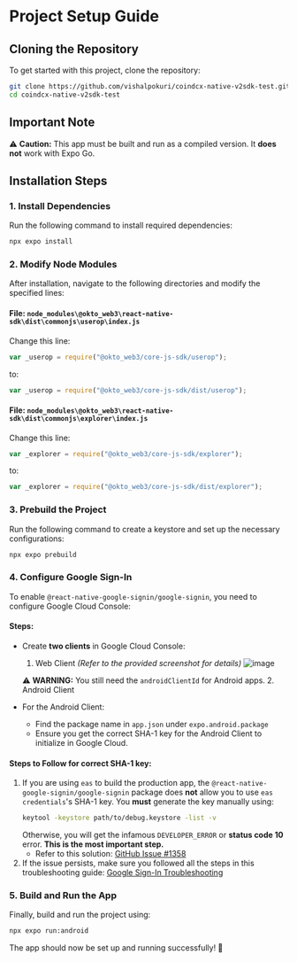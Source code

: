 # Project Setup Guide

## Cloning the Repository
To get started with this project, clone the repository:
```sh
git clone https://github.com/vishalpokuri/coindcx-native-v2sdk-test.git
cd coindcx-native-v2sdk-test
```

## Important Note
⚠️ **Caution:** This app must be built and run as a compiled version. It **does not** work with Expo Go.

## Installation Steps

### 1. Install Dependencies
Run the following command to install required dependencies:
```sh
npx expo install
```

### 2. Modify Node Modules
After installation, navigate to the following directories and modify the specified lines:

#### File: `node_modules\@okto_web3\react-native-sdk\dist\commonjs\userop\index.js`
Change this line:
```js
var _userop = require("@okto_web3/core-js-sdk/userop");
```
to:
```js
var _userop = require("@okto_web3/core-js-sdk/dist/userop");
```

#### File: `node_modules\@okto_web3\react-native-sdk\dist\commonjs\explorer\index.js`
Change this line:
```js
var _explorer = require("@okto_web3/core-js-sdk/explorer");
```
to:
```js
var _explorer = require("@okto_web3/core-js-sdk/dist/explorer");
```

### 3. Prebuild the Project
Run the following command to create a keystore and set up the necessary configurations:
```sh
npx expo prebuild
```

### 4. Configure Google Sign-In
To enable `@react-native-google-signin/google-signin`, you need to configure Google Cloud Console:

#### Steps:
- Create **two clients** in Google Cloud Console:
  1. Web Client *(Refer to the provided screenshot for details)*
![image](https://github.com/user-attachments/assets/21b6b465-f822-4cf2-bb98-c43cd9c600f4)

  ⚠️ **WARNING:** You still need the `androidClientId` for Android apps.
  2. Android Client
- For the Android Client:
  - Find the package name in `app.json` under `expo.android.package`
  - Ensure you get the correct SHA-1 key for the Android Client to initialize in Google Cloud.
  
#### Steps to Follow for correct SHA-1 key:
1. If you are using `eas` to build the production app, the `@react-native-google-signin/google-signin` package does **not** allow you to use `eas credentials`'s SHA-1 key. You **must** generate the key manually using:
   ```sh
   keytool -keystore path/to/debug.keystore -list -v
   ```
   Otherwise, you will get the infamous `DEVELOPER_ERROR` or **status code 10** error. **This is the most important step.**
   - Refer to this solution: [GitHub Issue #1358](https://github.com/react-native-google-signin/google-signin/issues/1358)
2. If the issue persists, make sure you followed all the steps in this troubleshooting guide: [Google Sign-In Troubleshooting](https://react-native-google-signin.github.io/docs/troubleshooting#developer_error)

### 5. Build and Run the App
Finally, build and run the project using:
```sh
npx expo run:android
```

The app should now be set up and running successfully! 🎉

